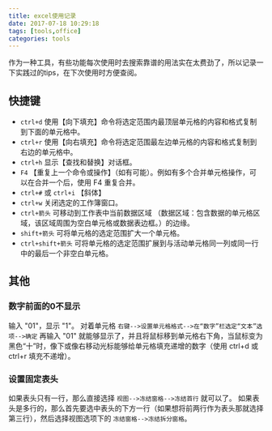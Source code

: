 ```yaml
---
title: excel使用记录
date: 2017-07-18 10:29:18
tags: [tools,office]
categories: tools
---
```


作为一种工具，有些功能每次使用时去搜索靠谱的用法实在太费劲了，所以记录一下实践过的tips，在下次使用时方便查阅。

## 快捷键
- `ctrl+d` 使用【向下填充】命令将选定范围内最顶层单元格的内容和格式复制到下面的单元格中。
- `ctrl+r` 使用【向右填充】命令将选定范围最左边单元格的内容和格式复制到右边的单元格中。  
- `ctrl+h` 显示【查找和替换】对话框。
- `F4` 【重复上一个命令或操作】（如有可能）。例如有多个合并单元格操作，可以在合并一个后，使用 F4 重复合并。
- `ctrl+#` 或 `ctrl+i` 【斜体】
- `ctrl+w` 关闭选定的工作簿窗口。
- `ctrl+箭头` 可移动到工作表中当前数据区域 （数据区域：包含数据的单元格区域，该区域周围为空白单元格或数据表边框。）的边缘。 
- `shift+箭头` 可将单元格的选定范围扩大一个单元格。
- `ctrl+shift+箭头` 可将单元格的选定范围扩展到与活动单元格同一列或同一行中的最后一个非空白单元格。

## 其他
### 数字前面的0不显示
输入 "01"，显示 "1"。
对着单元格 `右键-->设置单元格格式-->在“数字”栏选定“文本”选项-->确定`
再输入 "01" 就能够显示了，并且将鼠标移到单元格右下角，当鼠标变为黑色“十”时，像下或像右移动光标能够给单元格填充递增的数字（使用 ctrl+d 或 ctrl+r 填充不递增）。

### 设置固定表头
如果表头只有一行，那么直接选择 `视图-->冻结窗格-->冻结首行` 就可以了。
如果表头是多行的，那么首先要选中表头的下方一行（如果想将前两行作为表头那就选择第三行），然后选择视图选项下的 `冻结窗格-->冻结拆分窗格`。
